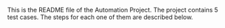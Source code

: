 This is the README file of the Automation Project. The project contains 5 test cases. The steps for each one of them are described below.
